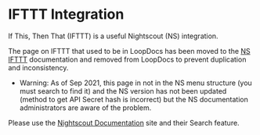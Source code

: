 # IFTTT Integration

If This, Then That (IFTTT) is a useful Nightscout (NS) integration.  

The page on IFTTT that used to be in LoopDocs has been moved to the [NS IFTTT](https://nightscout.github.io/nightscout/ifttt/) documentation and removed from LoopDocs to prevent duplication and inconsistency.

* Warning: As of Sep 2021, this page in not in the NS menu structure (you must search to find it) and the NS version has not been updated (method to get API Secret hash is incorrect) but the NS documentation administrators are aware of the problem.

Please use the [Nightscout Documentation](https://nightscout.github.io/) site and their Search feature.
